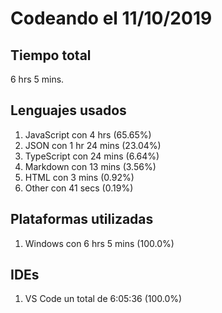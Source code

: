 # Codeando el 11/10/2019

## Tiempo total
6 hrs 5 mins.

## Lenguajes usados
1. JavaScript con 4 hrs (65.65%)
1. JSON con 1 hr 24 mins (23.04%)
1. TypeScript con 24 mins (6.64%)
1. Markdown con 13 mins (3.56%)
1. HTML con 3 mins (0.92%)
1. Other con 41 secs (0.19%)

## Plataformas utilizadas
1. Windows con 6 hrs 5 mins (100.0%)

## IDEs
1. VS Code un total de 6:05:36 (100.0%)
